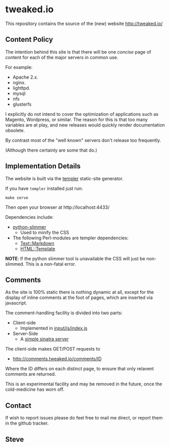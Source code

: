 tweaked.io
==========

This repository contains the source of the (new) website http://tweaked.io/


Content Policy
--------------

The intention behind this site is that there will be one *concise* page
of content for each of the major servers in common use.

For example:

* Apache 2.x.
* nginx.
* lighttpd.
* mysql
* nfs
* glusterfs

I explicitly do not intend to cover the optimization of applications
such as Magento, Wordpress, or similar.  The reason for this is that
too many variables are at play, and new releases would quickly render
documentation obsolete.

By contrast most of the "well known" servers don't release too frequently.

(Although there certainly are some that do.)


Implementation Details
----------------------

The website is built via the [templer](https://github.com/skx/templer)
static-site generator.

If you have `templer` installed just run:

    make serve

Then open your browser at http://localhost:4433/

Dependencies include:

* [python-slimmer](http://packages.debian.org/python-slimmer)
   * Used to minify the CSS
* The following Perl-modules are templer dependencies:
   * [Text::Markdown](http://packages.debian.org/libtext-markdown-perl)
   * [HTML::Template](http://packages.debian.org/libhtml-template-perl)

**NOTE**: If the python slimmer tool is unavailable the CSS will just be non-slimmed.  This is a non-fatal error.


Comments
--------

As the site is 100% static there is nothing dynamic at all, except for
the display of inline comments at the foot of pages, which are inserted
via javascript.

The comment-handling facility is divided into two parts:

* Client-side
    * Implemented in [input/js/index.js](input/js/index.js)
* Server-Side
    * A [simple sinatra server](comments/comments.rb)

The client-side makes GET/POST requests to

* http://comments.tweaked.io/comments/ID

Where the ID differs on each distinct page, to ensure that only relavent
comments are returned.

This is an experimental facility and may be removed in the future, once
the cold-medicine has worn off.



Contact
-------

If wish to report issues please do feel free to mail me direct, or
report them in the github tracker.


Steve
--